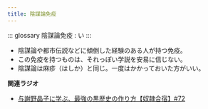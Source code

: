 ```yaml
---
title: 陰謀論免疫
---
```


::: glossary
陰謀論免疫 : い
:::

-   陰謀論や都市伝説などに傾倒した経験のある人が持つ免疫。
-   この免疫を持つものは、それっぽい学説を安易に信じない。
-   陰謀論は麻疹（はしか）と同じ。一度はかかっておいた方がいい。

**関連ラジオ**

-   [与謝野晶子に学ぶ、最強の黒歴史の作り方【奴隷合宿】#72](https://www.youtube.com/watch?v=CX-57sNSZeE)
